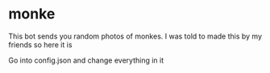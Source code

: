 # monke
This bot sends you random photos of monkes. I was told to made this by my friends so here it is

Go into config.json and change everything in it
